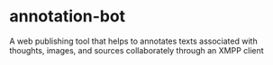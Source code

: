 # annotation-bot
A web publishing tool that helps to annotates texts associated with thoughts, images, and sources collaborately through an XMPP client
